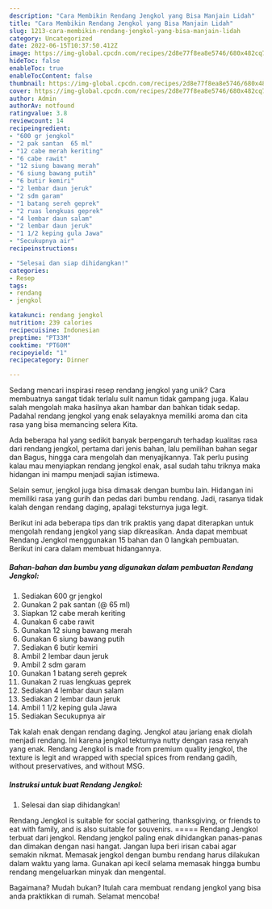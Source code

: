 ```yaml
---
description: "Cara Membikin Rendang Jengkol yang Bisa Manjain Lidah"
title: "Cara Membikin Rendang Jengkol yang Bisa Manjain Lidah"
slug: 1213-cara-membikin-rendang-jengkol-yang-bisa-manjain-lidah
category: Uncategorized
date: 2022-06-15T10:37:50.412Z
image: https://img-global.cpcdn.com/recipes/2d8e77f8ea8e5746/680x482cq70/rendang-jengkol-foto-resep-utama.jpg
hideToc: false
enableToc: true
enableTocContent: false
thumbnail: https://img-global.cpcdn.com/recipes/2d8e77f8ea8e5746/680x482cq70/rendang-jengkol-foto-resep-utama.jpg
cover: https://img-global.cpcdn.com/recipes/2d8e77f8ea8e5746/680x482cq70/rendang-jengkol-foto-resep-utama.jpg
author: Admin
authorAv: notfound
ratingvalue: 3.8
reviewcount: 14
recipeingredient:
- "600 gr jengkol"
- "2 pak santan  65 ml"
- "12 cabe merah keriting"
- "6 cabe rawit"
- "12 siung bawang merah"
- "6 siung bawang putih"
- "6 butir kemiri"
- "2 lembar daun jeruk"
- "2 sdm garam"
- "1 batang sereh geprek"
- "2 ruas lengkuas geprek"
- "4 lembar daun salam"
- "2 lembar daun jeruk"
- "1 1/2 keping gula Jawa"
- "Secukupnya air"
recipeinstructions:

- "Selesai dan siap dihidangkan!"
categories:
- Resep
tags:
- rendang
- jengkol

katakunci: rendang jengkol 
nutrition: 239 calories
recipecuisine: Indonesian
preptime: "PT33M"
cooktime: "PT60M"
recipeyield: "1"
recipecategory: Dinner

---
```





Sedang mencari inspirasi resep rendang jengkol yang unik? Cara membuatnya sangat tidak terlalu sulit namun tidak gampang juga. Kalau salah mengolah maka hasilnya akan hambar dan bahkan tidak sedap. Padahal rendang jengkol yang enak selayaknya memiliki aroma dan cita rasa yang bisa memancing selera Kita.





Ada beberapa hal yang sedikit banyak berpengaruh terhadap kualitas rasa dari rendang jengkol, pertama dari jenis bahan, lalu pemilihan bahan segar dan Bagus, hingga cara mengolah dan menyajikannya. Tak perlu pusing kalau mau menyiapkan rendang jengkol enak,      asal sudah tahu triknya maka hidangan ini mampu menjadi sajian istimewa.














Selain semur, jengkol juga bisa dimasak dengan bumbu lain. Hidangan ini memiliki rasa yang gurih dan pedas dari bumbu rendang. Jadi, rasanya tidak kalah dengan rendang daging, apalagi teksturnya juga legit.






Berikut ini ada beberapa tips dan trik praktis yang dapat diterapkan untuk mengolah rendang jengkol yang siap dikreasikan. Anda dapat membuat Rendang Jengkol menggunakan 15 bahan dan 0 langkah pembuatan. Berikut ini cara dalam membuat hidangannya.

<!--inarticleads1-->

##### Bahan-bahan dan bumbu yang digunakan dalam pembuatan Rendang Jengkol:

1. Sediakan 600 gr jengkol
1. Gunakan 2 pak santan (@ 65 ml)
1. Siapkan 12 cabe merah keriting
1. Gunakan 6 cabe rawit
1. Gunakan 12 siung bawang merah
1. Gunakan 6 siung bawang putih
1. Sediakan 6 butir kemiri
1. Ambil 2 lembar daun jeruk
1. Ambil 2 sdm garam
1. Gunakan 1 batang sereh geprek
1. Gunakan 2 ruas lengkuas geprek
1. Sediakan 4 lembar daun salam
1. Sediakan 2 lembar daun jeruk
1. Ambil 1 1/2 keping gula Jawa
1. Sediakan Secukupnya air


Tak kalah enak dengan rendang daging. Jengkol atau jariang enak diolah menjadi rendang. Ini karena jengkol tekturnya nutty dengan rasa renyah yang enak. Rendang Jengkol is made from premium quality jengkol, the texture is legit and wrapped with special spices from rendang gadih, without preservatives, and without MSG. 

<!--inarticleads2-->

##### Instruksi untuk buat Rendang Jengkol:


1. Selesai dan siap dihidangkan!

Rendang Jengkol is suitable for social gathering, thanksgiving, or friends to eat with family, and is also suitable for souvenirs. ===== Rendang Jengkol terbuat dari jengkol. Rendang jengkol paling enak dihidangkan panas-panas dan dimakan dengan nasi hangat. Jangan lupa beri irisan cabai agar semakin nikmat. Memasak jengkol dengan bumbu rendang harus dilakukan dalam waktu yang lama. Gunakan api kecil selama memasak hingga bumbu rendang mengeluarkan minyak dan mengental. 

Bagaimana? Mudah bukan? Itulah cara membuat rendang jengkol yang bisa anda praktikkan di rumah. Selamat mencoba!
